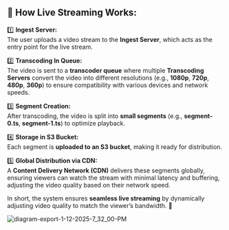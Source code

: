 ## 🔴 **How Live Streaming Works:**

1️⃣ **Ingest Server:**  
The user uploads a video stream to the **Ingest Server**, which acts as the entry point for the live stream.

2️⃣ **Transcoding In Queue:**  
The video is sent to a **transcoder queue** where multiple **Transcoding Servers** convert the video into different resolutions (e.g., **1080p**, **720p**, **480p**, **360p**) to ensure compatibility with various devices and network speeds.

3️⃣ **Segment Creation:**  
After transcoding, the video is split into **small segments** (e.g., **segment-0.ts**, **segment-1.ts**) to optimize playback.

4️⃣ **Storage in S3 Bucket:**  
Each segment is **uploaded to an S3 bucket**, making it ready for distribution.

5️⃣ **Global Distribution via CDN:**  
A **Content Delivery Network (CDN)** delivers these segments globally, ensuring viewers can watch the stream with minimal latency and buffering, adjusting the video quality based on their network speed.

In short, the system ensures **seamless live streaming** by dynamically adjusting video quality to match the viewer’s bandwidth. 🚀

![diagram-export-1-12-2025-7_32_00-PM](https://github.com/user-attachments/assets/d47467db-82fa-458e-83c2-3c9a499d0d1f)

